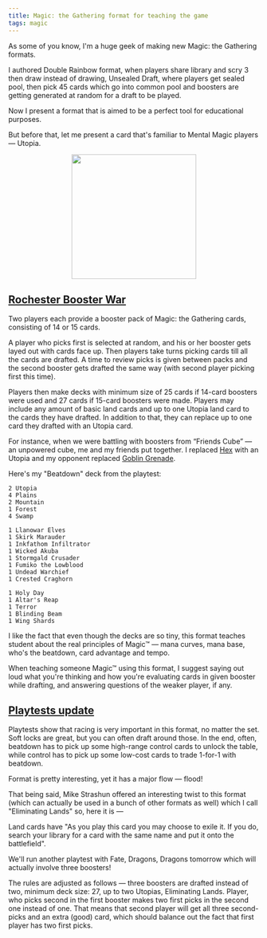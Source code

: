 ```yaml
---
title: Magic: the Gathering format for teaching the game
tags: magic
---
```


As some of you know, I'm a huge geek of making new Magic: the Gathering formats.

I authored Double Rainbow format, when players share library and scry 3 then draw instead of drawing,
Unsealed Draft, where players get sealed pool, then pick 45 cards which go into common pool and boosters are getting generated at random for a draft to be played.

Now I present a format that is aimed to be a perfect tool for educational purposes.

But before that, let me present a card that's familiar to Mental Magic players — Utopia.

<div style="text-align: center;">
  <img width="250" src="../../images/utopia.jpg"></img>
</div>

## <a href="#boosterWarsPP" name="boosterWarsPP">Rochester Booster War</a>

Two players each provide a booster pack of Magic: the Gathering cards,
consisting of 14 or 15 cards.

A player who picks first is selected at random, and his or her booster gets
layed out with cards face up. Then players take turns picking cards till all
the cards are drafted. A time to review picks is given between packs and the
second booster gets drafted the same way (with second player picking first this
time).

Players then make decks with minimum size of 25 cards if 14-card boosters were
used and 27 cards if 15-card boosters were made. Players may include any amount
of basic land cards and up to one Utopia land card to the cards they have
drafted. In addition to that, they can replace up to one card they drafted
with an Utopia card.

For instance, when we were battling with boosters from “Friends Cube” — an
unpowered cube, me and my friends put together. I replaced
[Hex](http://magiccards.info/cmd/en/87.html) with an Utopia and my opponent
replaced [Goblin Grenade](http://magiccards.info/m12/en/140.html).

Here's my "Beatdown" deck from the playtest:

```
2 Utopia
4 Plains
2 Mountain
1 Forest
4 Swamp

1 Llanowar Elves
1 Skirk Marauder
1 Inkfathom Infiltrator
1 Wicked Akuba
1 Stormgald Crusader
1 Fumiko the Lowblood
1 Undead Warchief
1 Crested Craghorn

1 Holy Day
1 Altar's Reap
1 Terror
1 Blinding Beam
1 Wing Shards
```

I like the fact that even though the decks are so tiny, this format teaches
student about the real principles of Magic™ — mana curves, mana base, who's the
beatdown, card advantage and tempo.

When teaching someone Magic™ using this format, I suggest saying out loud what
you're thinking and how you're evaluating cards in given booster while drafting,
and answering questions of the weaker player, if any.

## <a href="#update" name="update">Playtests update</a>

Playtests show that racing is very important in this format, no matter the set.
Soft locks are great, but you can often draft around those. In the end, often,
beatdown has to pick up some high-range control cards to unlock the table, while
control has to pick up some low-cost cards to trade 1-for-1 with beatdown.

Format is pretty interesting, yet it has a major flow — flood!

That being said, Mike Strashun offered an interesting twist to this format (which
can actually be used in a bunch of other formats as well) which I call "Eliminating Lands"
so, here it is —

Land cards have "As you play this card you may choose to exile it. If you do,
search your library for a card with the same name and put it onto the battlefield".

We'll run another playtest with Fate, Dragons, Dragons tomorrow which will actually
involve three boosters!

The rules are adjusted as follows — three boosters are drafted instead of two,
minimum deck size: 27, up to two Utopias, Eliminating Lands. Player, who picks
second in the first booster makes two first picks in the second one instead of one.
That means that second player will get all three second-picks and an extra (good) card,
which should balance out the fact that first player has two first picks.
